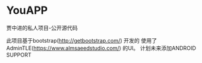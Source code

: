 # YouAPP
贾中进的私人项目-公开源代码

此项目基于bootstrap(http://getbootstrap.com/) 开发的
使用了AdminTLE(https://www.almsaeedstudio.com/) 的UI。
计划未来添加ANDROID SUPPORT
